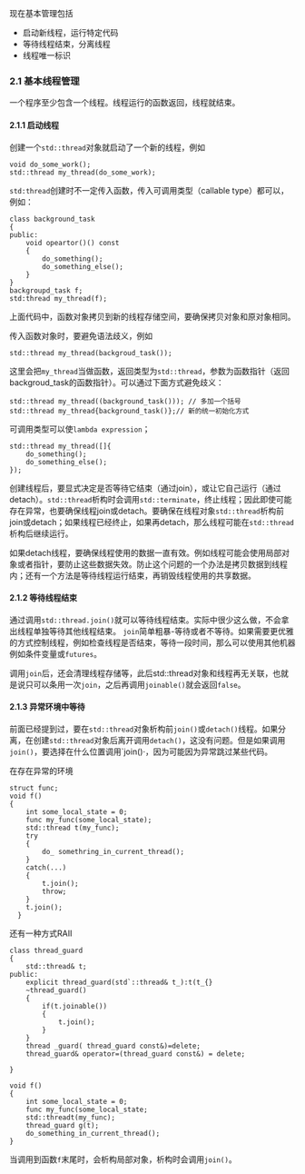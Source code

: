 现在基本管理包括
* 启动新线程，运行特定代码
* 等待线程结束，分离线程
* 线程唯一标识

### 2.1 基本线程管理
一个程序至少包含一个线程。线程运行的函数返回，线程就结束。

#### 2.1.1 启动线程
创建一个`std::thread`对象就启动了一个新的线程，例如
```
void do_some_work();
std::thread my_thread(do_some_work);
```

`std:thread`创建时不一定传入函数，传入可调用类型（callable type）都可以，例如：
```
class background_task
{
public:
	void opeartor()() const
    {
    	do_something();
        do_something_else();
    }
}
backgroupd_task f;
std:thread my_thread(f);
```
上面代码中，函数对象拷贝到新的线程存储空间，要确保拷贝对象和原对象相同。

传入函数对象时，要避免语法歧义，例如
```
std::thread my_thread(backgroud_task());
```
这里会把`my_thread`当做函数，返回类型为`std::thread`，参数为函数指针（返回backgroud_task的函数指针）。可以通过下面方式避免歧义：
```
std::thread my_thread((background_task())); // 多加一个括号
std::thread my_thread{background_task()};// 新的统一初始化方式
```

可调用类型可以使`lambda expression`；
```
std::thread my_thread([]{
	do_something();
    do_something_else();
});
```

创建线程后，要显式决定是否等待它结束（通过join），或让它自己运行（通过detach）。`std::thread`析构时会调用`std::terminate`，终止线程；因此即使可能存在异常，也要确保线程join或detach。要确保在线程对象`std::thread`析构前join或detach；如果线程已经终止，如果再detach，那么线程可能在`std::thread`析构后继续运行。

如果detach线程，要确保线程使用的数据一直有效。例如线程可能会使用局部对象或者指针，要防止这些数据失效。防止这个问题的一个办法是拷贝数据到线程内；还有一个方法是等待线程运行结束，再销毁线程使用的共享数据。

#### 2.1.2 等待线程结束
通过调用`std::thread.join()`就可以等待线程结束。实际中很少这么做，不会拿出线程单独等待其他线程结束。
`join`简单粗暴-等待或者不等待。如果需要更优雅的方式控制线程，例如检查线程是否结束，等待一段时间，那么可以使用其他机器例如条件变量或`futures`。

调用`join`后，还会清理线程存储等，此后std::thread对象和线程再无关联，也就是说只可以条用一次`join`，之后再调用`joinable()`就会返回`false`。

#### 2.1.3 异常环境中等待
前面已经提到过，要在`std::thread`对象析构前`join()`或`detach()`线程。如果分离，在创建`std::thread`对象后离开调用`detach()`，这没有问题。但是如果调用`join()`，要选择在什么位置调用`join()·，因为可能因为异常跳过某些代码。

在存在异常的环境
```
struct func;
void f()
{
	int some_local_state = 0;
    func my_func(some_local_state);
    std::thread t(my_func);
    try
    {
    	do_	somethring_in_current_thread();
	}
    catch(...)
    {
    	t.join();
        throw;
    }
    t.join();
  }
```
还有一种方式RAII
```
class thread_guard
{
	std::thread& t;
public:
	explicit thread_guard(std`::thread& t_):t(t_{}
    ~thread_guard()
    {
    	if(t.joinable())
        {
        	t.join();
        }
    }
    thread _guard( thread_guard const&)=delete;
    thread_guard& operator=(thread_guard const&) = delete;
    
}

void f()
{
	int some_local_state = 0;
    func my_func(some_local_state;
    std::threadt(my_func);
    thread_guard g(t);
    do_something_in_current_thread();
}
```

当调用到函数`f`末尾时，会析构局部对象，析构时会调用`join()`。
